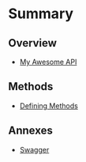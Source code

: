 # Summary

## Overview

* [My Awesome API](README.md)

## Methods

* [Defining Methods](methods.md)

## Annexes

* [Swagger](appendices/swagger.md)

